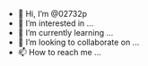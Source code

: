 - 👋 Hi, I’m @02732p
- 👀 I’m interested in ...
- 🌱 I’m currently learning ...
- 💞️ I’m looking to collaborate on ...
- 📫 How to reach me ...

<!---
02732p/02732p is a ✨ special ✨ repository because its `README.md` (this file) appears on your GitHub profile.
You can click the Preview link to take a look at your changes.
--->
